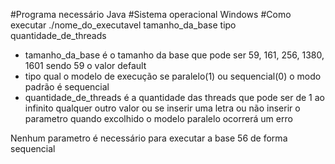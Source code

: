 #Programa necessário
Java
#Sistema operacional
Windows
#Como executar
./nome_do_executavel tamanho_da_base tipo quantidade_de_threads

- tamanho_da_base é o tamanho da base que pode ser 59, 161, 256, 1380, 1601 sendo 59 o valor default
- tipo qual o modelo de execução se paralelo(1) ou sequencial(0) o modo padrão é sequencial
- quantidade_de_threads é a quantidade das threads que pode ser de 1 ao infinito qualquer outro valor ou se inserir uma letra ou não inserir o parametro quando excolhido o modelo paralelo ocorrerá um erro

Nenhum parametro é necessário para executar a base 56 de forma sequencial